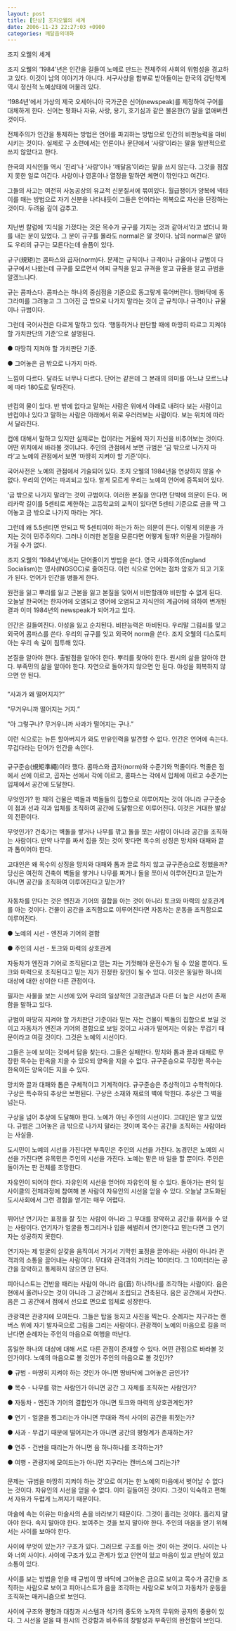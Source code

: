 ```yaml
---
layout: post
title: [단상] 조지오웰의 세계
date: 2006-11-23 22:27:03 +0900
categories: 깨달음의대화
---
```

조지 오웰의 세계 
  

  
조지 오웰의 ‘1984’년은 인간을 길들여 노예로 만드는 전체주의 사회의 위험성을 경고하고 있다. 이것이 남의 이야기가 아니다. 서구사상을 함부로 받아들이는 한국의 강단학계 역시 정신적 노예상태에 머물러 있다. 
  

  
‘1984년’에서 가상의 제국 오세아니아 국가군은 신어(newspeak)를 제정하여 구어를 대체하게 한다. 신어는 평화나 자유, 사랑, 용기, 호기심과 같은 불온한(?) 말을 없애버린 것이다.
  

  
전체주의가 인간을 통제하는 방법은 언어를 파괴하는 방법으로 인간의 비판능력을 마비시키는 것이다. 실제로 구 소련에서는 언론이나 문단에서 ‘사랑’이라는 말을 일반적으로 쓰지 않았다고 한다. 
  

  
한국의 지식인들 역시 ‘진리’나 ‘사랑’이나 ‘깨달음’이라는 말을 쓰지 않는다. 그것을 점잖지 못한 일로 여긴다. 사랑이나 영혼이나 열정을 말하면 체면이 깎인다고 여긴다. 
  

  
그들의 사고는 여전히 사농공상의 유교적 신분질서에 묶여있다. 월급쟁이가 양복에 넥타이를 매는 방법으로 자기 신분을 나타내듯이 그들은 언어라는 의복으로 자신을 단장하는 것이다. 두려움 깊이 감추고.
  

  
###
   

  
지난번 칼럼에 ‘지식을 가졌다는 것은 목수가 규구를 가지는 것과 같아서’라고 썼더니 화를 내는 분이 있었다. 그 분이 규구를 몰라도 normal은 알 것이다. 남의 normal은 알아도 우리의 규구는 모른다는데 슬픔이 있다. 
  

  
규구(規矩)는 콤파스와 곱자(norm)다. 문제는 규칙이나 규격이나 규율이나 규범이 다 규구에서 나왔는데 규구를 모르면서 어찌 규칙을 알고 규격을 알고 규율을 알고 규범을 알겠느냐다.
  

  
규는 콤파스다. 콤파스는 하나의 중심점을 기준으로 동그랗게 묶어버린다. 땅바닥에 동그라미를 그려놓고 그 그어진 금 밖으로 나가지 말라는 것이 곧 규칙이나 규격이나 규율이나 규범이다. 
  

  
그런데 국어사전은 다르게 말하고 있다. ‘행동하거나 판단할 때에 마땅히 따르고 지켜야 할 가치판단의 기준’으로 설명된다. 
  

  
● 마땅히 지켜야 할 가치판단 기준.
  
● 그어놓은 금 밖으로 나가지 마라.
   

  
느낌이 다르다. 달라도 너무나 다르다. 단어는 같은데 그 본래의 의미를 아느냐 모르느냐에 따라 180도로 달라진다. 
  

  
###
  

  
반컵의 물이 있다. 반 밖에 없다고 말하는 사람은 위에서 아래로 내려다 보는 사람이고 반컵이나 있다고 말하는 사람은 아래에서 위로 우러러보는 사람이다. 보는 위치에 따라서 달라진다. 
  

  
컵에 대해서 말하고 있지만 실제로는 컵이라는 거울에 자기 자신을 비추어보는 것이다. 어떤 위치에서 바라볼 것이냐다. 주인의 관점에서 보면 규범은 ‘금 밖으로 나가지 마라’고 노예의 관점에서 보면 ‘마땅히 지켜야 할 기준’이다. 
  

  
국어사전은 노예의 관점에서 기술되어 있다. 조지 오웰의 1984년을 연상하지 않을 수 없다. 우리의 언어는 파괴되고 있다. 알게 모르게 우리는 노예의 언어에 중독되어 있다.
  

  
‘금 밖으로 나가지 말라’는 것이 규범이다. 이러한 본질을 안다면 단박에 의문이 든다. 머리카락 길이를 5센티로 제한하는 고등학교의 교칙이 있다면 5센티 기준으로 금을 딱 그어놓고 금 밖으로 나가지 마라는 거다. 
  

  
그런데 왜 5.5센티면 안되고 딱 5센티여야 하는가 하는 의문이 든다. 이렇게 의문을 가지는 것이 민주주의다. 그러나 이러한 본질을 모른다면 어떻게 될까? 의문을 가질래야 가질 수가 없다. 
  

  
조지 오웰의 ‘1984년’에서는 단어줄이기 방법을 쓴다. 영국 사회주의(England Socialism)는 영사(INGSOC)로 줄여진다. 이런 식으로 언어는 점차 암호가 되고 기호가 된다. 언어가 인간을 병들게 한다. 
  

  
원전을 잃고 뿌리를 잃고 근본을 잃고 본질을 잊어서 비판할래야 비판할 수 없게 된다. 오늘날 한국어는 한자어에 오염되고 영어에 오염되고 지식인의 계급어에 의하여 변개된 결과 이미 1984년의 newspeak가 되어가고 있다. 
  

  
인간은 길들여진다. 야성을 잃고 순치된다. 비판능력은 마비된다. 우리말 그림쇠를 잊고 외국어 콤파스를 쓴다. 우리의 규구를 잊고 외국어 norm을 쓴다. 조지 오웰의 디스토피아는 우리 속 깊이 침투해 있다. 
  

  
본질을 알아야 한다. 출발점을 알아야 한다. 뿌리를 찾아야 한다. 원시의 삶을 알아야 한다. 부족민의 삶을 알아야 한다. 자연으로 돌아가지 않으면 안 된다. 야성을 회복하지 않으면 안 된다. 
  

  
###
  

  
“사과가 왜 떨어지지?” 
  
“무거우니까 떨어지는 거지.” 
  
“아 그렇구나? 무거우니까 사과가 떨어지는 구나.” 
  

  
이런 식으로는 뉴튼 할아버지가 와도 만유인력을 발견할 수 없다. 인간은 언어에 속는다. 무겁다라는 단어가 인간을 속인다. 
  

  
###
  

  
규구준승(規矩準繩)이라 했다. 콤파스와 곱자(norm)와 수준기와 먹줄이다. 먹줄은 점에서 선에 이르고, 곱자는 선에서 각에 이르고, 콤파스는 각에서 입체에 이르고 수준기는 입체에서 공간에 도달한다. 
  

  
무엇인가? 한 채의 건물은 벽돌과 벽돌들의 집합으로 이루어지는 것이 아니라 규구준승이 점과 선과 각과 입체를 조직하여 공간에 도달함으로 이루어진다. 이것은 거대한 발상의 전환이다. 
  

  
무엇인가? 건축가는 벽돌을 쌓거나 나무를 깎고 돌을 쪼는 사람이 아니라 공간을 조직하는 사람이다. 만약 나무를 짜서 집을 짓는 것이 맞다면 목수의 상징은 망치와 대패와 끌과 톱이어야 한다. 
  

  
고대인은 왜 목수의 상징을 망치와 대패와 톱과 끌로 하지 않고 규구준승으로 정했을까? 당신은 여전히 건축이 벽돌을 쌓거나 나무를 짜거나 돌을 쪼아서 이루어진다고 믿는가 아니면 공간을 조직하여 이루어진다고 믿는가?
  

  
###
  

  
자동차를 안다는 것은 엔진과 기어의 결합을 아는 것이 아니라 토크와 마력의 상호관계를 아는 것이다. 건물이 공간을 조직함으로 이루어진다면 자동차는 운동을 조직함으로 이루어진다. 
  

  
● 노예의 시선 - 엔진과 기어의 결합
  
● 주인의 시선 - 토크와 마력의 상호관계 
  

  
자동차가 엔진과 기어로 조직된다고 믿는 자는 기껏해야 운전수가 될 수 있을 뿐이다. 토크와 마력으로 조직된다고 믿는 자가 진정한 장인이 될 수 있다. 이것은 동일한 하나의 대상에 대한 상이한 다른 관점이다. 
  

  
필자는 사물을 보는 시선에 있어 우리의 일상적인 고정관념과 다른 더 높은 시선이 존재함을 말하고 있다. 
  

  
규범이 마땅히 지켜야 할 가치판단 기준이라 믿는 자는 건물이 벽돌의 집합으로 보일 것이고 자동차가 엔진과 기어의 결합으로 보일 것이고 사과가 떨어지는 이유는 무겁기 때문이라고 여길 것이다. 그것은 노예의 시선이다. 
  

  
그들은 눈에 보이는 것에서 답을 찾는다. 그들은 실패한다. 망치와 톱과 끌과 대패로 무장한 목수는 한옥을 지을 수 있으되 양옥을 지을 수 없다. 규구준승으로 무장한 목수는 한옥이든 양옥이든 지을 수 있다. 
  

  
망치와 끌과 대패와 톱은 구체적이고 기계적이다. 규구준승은 추상적이고 수학적이다. 구상은 특수하되 추상은 보편된다. 구상은 소재와 재료의 벽에 막힌다. 추상은 그 벽을 넘는다. 
  

  
구상을 넘어 추상에 도달해야 한다. 노예가 아닌 주인의 시선이다. 고대인은 알고 있었다. 규범은 그어놓은 금 밖으로 나가지 말라는 것이며 목수는 공간을 조직하는 사람이라는 사실을. 
  

  
도시민이 노예의 시선을 가진다면 부족민은 주인의 시선을 가진다. 농경민은 노예의 시선을 가진다면 유목민은 주인의 시선을 가진다. 노예는 맡은 바 일을 할 뿐이다. 주인은 돌아가는 판 전체를 조망한다. 
  

  
자유인이 되어야 한다. 자유인의 시선을 얻어야 자유인이 될 수 있다. 돌아가는 판의 일사이클의 전체과정에 참여해 본 사람이 자유인의 시선을 얻을 수 있다. 오늘날 고도화된 도시사회에서 그런 경험을 얻기는 매우 어렵다. 
  

  
###
  

  
뛰어난 연기자는 표정을 잘 짓는 사람이 아니라 그 무대를 장악하고 공간을 휘저을 수 있는 사람이다. 연기자가 얼굴을 찡그리거나 입을 헤벌려서 연기한다고 믿는다면 그 연기자는 성공하지 못한다. 
  

  
연기자는 제 얼굴의 살갗을 움직여서 거기서 기막힌 표정을 끌어내는 사람이 아니라 관객과의 소통을 끌어내는 사람이다. 무대와 관객과의 거리는 10미터다. 그 10미터라는 공간을 장악하고 통제하지 않으면 안 된다. 
  

  
피아니스트는 건반을 때리는 사람이 아니라 음(音) 하나하나를 조각하는 사람이다. 음은 현에서 울려나오는 것이 아니라 그 공간에서 조립되고 건축된다. 음은 공간에서 자란다. 음은 그 공간에서 점에서 선으로 면으로 입체로 성장한다. 
  

  
관광객은 관광지에 모여든다. 그들은 탑을 등지고 사진을 찍는다. 순례자는 지구라는 캔버스 위에 자기 발자국으로 그림을 그리는 사람이다. 관광객이 노예의 마음으로 길을 떠난다면 순례자는 주인의 마음으로 여행을 떠난다. 
  

  
동일한 하나의 대상에 대해 서로 다른 관점이 존재할 수 있다. 어떤 관점으로 바라볼 것인가이다. 노예의 마음으로 볼 것인가 주인의 마음으로 볼 것인가?
  

  
● 규범 - 마땅히 지켜야 하는 것인가 아니면 땅바닥에 그어놓은 금인가?
  
● 목수 - 나무를 깎는 사람인가 아니면 공간 그 자체를 조직하는 사람인가?
  
● 자동차 - 엔진과 기어의 결합인가 아니면 토크와 마력의 상호관계인가?
  
● 연기 - 얼굴을 찡그리는가 아니면 무대와 객석 사이의 공간을 휘젓는가?
  
● 사과 - 무겁기 때문에 떨어지는가 아니면 공간의 평형계가 존재하는가?
  
● 연주 - 건반을 때리는가 아니면 음 하나하나를 조각하는가?
  
● 여행 - 관광지에 모여드는가 아니면 지구라는 캔버스에 그리는가?
  

  
###
  

  
문제는 ‘규범을 마땅히 지켜야 하는 것’으로 여기는 한 노예의 마음에서 벗어날 수 없다는 것이다. 자유인의 시선을 얻을 수 없다. 이미 길들여진 것이다. 그것이 익숙하고 편해서 자유가 두렵게 느껴지기 때문이다. 
  

  
마술에 속는 이유는 마술사의 손을 바라보기 때문이다. 그것이 홀리는 것이다. 홀리지 말아야 한다. 속지 말아야 한다. 보여주는 것을 보지 말아야 한다. 주인의 마음을 얻기 위해서는 사이를 보아야 한다. 
  

  
사이에 무엇이 있는가? 구조가 있다. 그러므로 구조를 아는 것이 아는 것이다. 사이는 나와 너의 사이다. 사이에 구조가 있고 관계가 있고 인연이 있고 마음이 있고 만남이 있고 소통이 있다. 
  

  
사이를 보는 방법을 얻을 때 규범이 땅 바닥에 그어놓은 금으로 보이고 목수가 공간을 조직하는 사람으로 보이고 피아니스트가 음을 조각하는 사람으로 보이고 자동차가 운동을 조직하는 매커니즘으로 보인다. 
  

  
사이에 구조와 평형과 대칭과 시스템과 석가의 중도와 노자의 무위와 공자의 중용이 있다. 그 시선을 얻을 때 원시의 건강함과 비주류의 창발성과 부족민의 완전함이 보인다.
